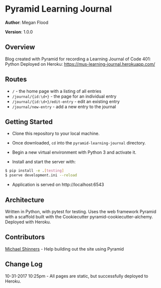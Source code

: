 # Pyramid Learning Journal

**Author**: Megan Flood

**Version**: 1.0.0

## Overview
Blog created with Pyramid for recording a Learning Journal of Code 401: Python
Deployed on Heroku: https://mus-learning-journal.herokuapp.com/

## Routes
- `/` - the home page with a listing of all entries
- `/journal/{id:\d+}` - the page for an individual entry
- `/journal/{id:\d+}/edit-entry` - edit an existing entry
- `/journal/new-entry` - add a new entry to the journal

## Getting Started
- Clone this repository to your local machine.

- Once downloaded, `cd` into the `pyramid-learning-journal` directory.

- Begin a new virtual environment with Python 3 and activate it.

- Install and start the server with:

```bash
$ pip install -e .[testing]
$ pserve development.ini --reload
```

- Application is served on http://localhost:6543

## Architecture
Written in Python, with pytest for testing. Uses the web framework Pyramid with a scaffold built with the Cookiecutter pyramid-cookiecutter-alchemy. Deployed with Heroku.

## Contributors
[Michael Shinners](https://github.com/mshinners) - Help building out the site using Pyramid

## Change Log
10-31-2017 10:25pm - All pages are static, but successfully deployed to Heroku.

